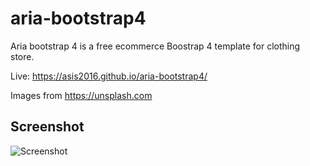 # aria-bootstrap4
Aria bootstrap 4 is a free ecommerce Boostrap 4 template for clothing store.

Live: https://asis2016.github.io/aria-bootstrap4/

Images from https://unsplash.com

## Screenshot
![Screenshot](/screenshot.jpg)

